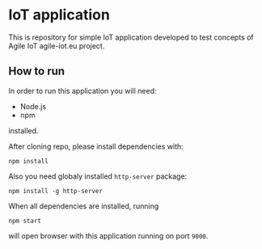 # IoT application

This is repository for simple IoT application developed to test concepts of Agile IoT agile-iot.eu project.

## How to run

In order to run this application you will need:
- Node.js
- npm

installed.

After cloning repo, please install dependencies with:

```
npm install
```

Also you need globaly installed `http-server` package:

```
npm install -g http-server
```

When all dependencies are installed, running 

```
npm start
```

will open browser with this application running on port `9000`.
